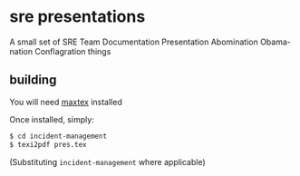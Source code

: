 sre presentations
==

A small set of SRE Team Documentation Presentation Abomination Obama-nation Conflagration things

building
--

You will need [maxtex](https://www.tug.org/mactex/mactex-download.html) installed

Once installed, simply:

```bash
$ cd incident-management
$ texi2pdf pres.tex
```

(Substituting `incident-management` where applicable)
